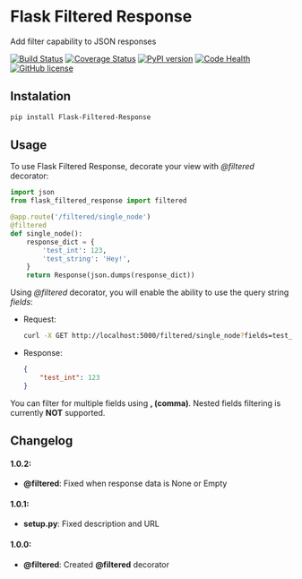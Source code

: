 # Flask Filtered Response

Add filter capability to JSON responses

[![Build Status](https://travis-ci.org/vrcmarcos/flask-filtered-response.svg?branch=master)](https://travis-ci.org/vrcmarcos/flask-filtered-response) [![Coverage Status](https://coveralls.io/repos/github/vrcmarcos/flask-filtered-response/badge.svg?branch=master)](https://coveralls.io/github/vrcmarcos/flask-filtered-response?branch=master) [![PyPI version](https://badge.fury.io/py/Flask-Filtered-Response.svg)](https://badge.fury.io/py/Flask-Filtered-Response) [![Code Health](https://landscape.io/github/vrcmarcos/flask-filtered-response/master/landscape.svg?style=flat)](https://landscape.io/github/vrcmarcos/flask-filtered-response/master) [![GitHub license](https://img.shields.io/badge/license-MIT-blue.svg)](https://raw.githubusercontent.com/vrcmarcos/flask-filtered-response/master/LICENSE)

## Instalation

```bash
pip install Flask-Filtered-Response
```

## Usage

To use Flask Filtered Response, decorate your view with *@filtered* decorator:

```python
import json
from flask_filtered_response import filtered

@app.route('/filtered/single_node')
@filtered
def single_node():
    response_dict = {
        'test_int': 123,
        'test_string': 'Hey!',
    }
    return Response(json.dumps(response_dict))
```

Using *@filtered* decorator, you will enable the ability to use the query string *fields*:

- Request:
    ```bash
    curl -X GET http://localhost:5000/filtered/single_node?fields=test_int
    ```
  
- Response:
    ```json
    {
        "test_int": 123
    }
    ```

You can filter for multiple fields using **, (comma)**. Nested fields filtering is currently **NOT** supported.

## Changelog

#### 1.0.2:
- **@filtered**: Fixed when response data is None or Empty

#### 1.0.1:
- **setup.py**: Fixed description and URL

#### 1.0.0:
- **@filtered**: Created **@filtered** decorator
